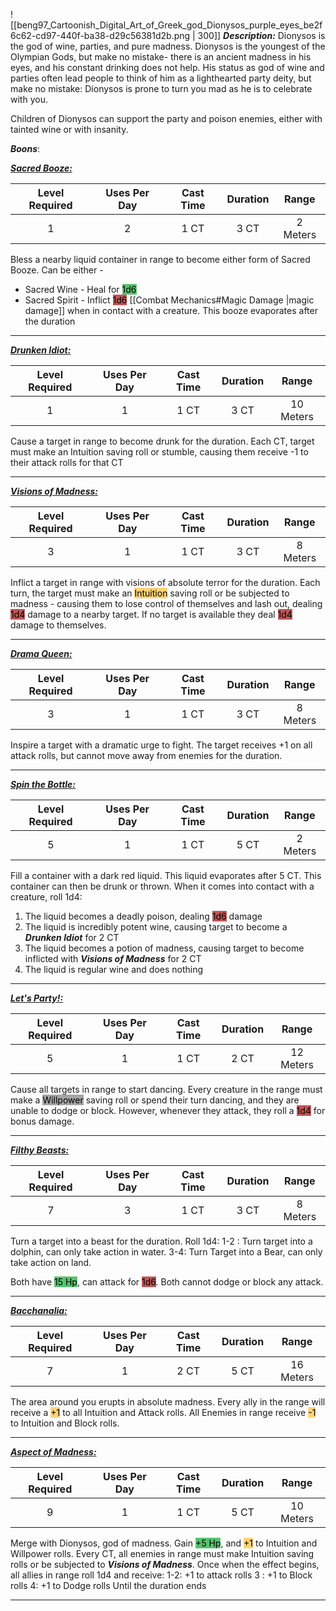 ![[beng97_Cartoonish_Digital_Art_of_Greek_god_Dionysos_purple_eyes_be2f6c62-cd97-440f-ba38-d29c56381d2b.png | 300]]
***Description:***
Dionysos is the god of wine, parties, and pure madness.
Dionysos is the youngest of the Olympian Gods, but make no mistake- there is an ancient madness in his eyes, and his constant drinking does not help.
His status as god of wine and parties often lead people to think of him as a lighthearted party deity, but make no mistake:
Dionysos is prone to turn you mad as he is to celebrate with you.

Children of Dionysos can support the party and poison enemies, either with tainted wine or with insanity.

***Boons***:

 <b><ins><i>Sacred Booze:</i></ins></b>

| Level Required | Uses Per Day | Cast Time | Duration |  Range   |
|:--------------:|:------------:|:---------:|:--------:|:--------:|
|       1        |      2       |   1 CT    |   3 CT   | 2 Meters | 

Bless a nearby liquid container in range to become either form of Sacred Booze.
Can be either - 
- Sacred Wine - Heal for <mark style="background: #00A521A6;">1d6</mark>
- Sacred Spirit - Inflict <mark style="background: #9E0000A6;">1d6</mark> [[Combat Mechanics#Magic Damage |magic damage]] when in contact with a creature. 
This booze evaporates after the duration
------------------

<b><ins><i>Drunken Idiot:</i></ins></b>

| Level Required | Uses Per Day | Cast Time | Duration |   Range   |
|:--------------:|:------------:|:---------:|:--------:|:---------:|
|       1        |      1       |   1 CT    |   3 CT   | 10 Meters | 

Cause a target in range to become drunk for the duration.
Each CT, target must make an Intuition saving roll or stumble, causing them receive -1 to their attack rolls for that CT

------------------
<b><ins><i>Visions of Madness:</i></ins></b>

| Level Required | Uses Per Day | Cast Time | Duration |   Range   |
|:--------------:|:------------:|:---------:|:--------:|:---------:|
|       3        |      1       |   1 CT    |   3 CT   | 8 Meters | 

Inflict a target in range with visions of absolute terror for the duration.
Each turn, the target must make an <mark style="background:  #FFAD0085;">Intuition</mark> saving roll or be subjected to madness - causing them to lose control of themselves and lash out, dealing <mark style="background: #9E0000A6;">1d4</mark> damage to a nearby target.
If no target is available they deal <mark style="background: #9E0000A6;">1d4</mark> damage to themselves.

------------------
<b><ins><i>Drama Queen:</i></ins></b>

| Level Required | Uses Per Day | Cast Time | Duration |   Range   |
|:--------------:|:------------:|:---------:|:--------:|:---------:|
|       3        |      1       |   1 CT    |   3 CT   | 8 Meters | 

Inspire a target with a dramatic urge to fight.
The target receives +1 on all attack rolls, but cannot move away from enemies for the duration.

------------------
<b><ins><i>Spin the Bottle:</i></ins></b>

| Level Required | Uses Per Day | Cast Time | Duration |  Range  |
|:--------------:|:------------:|:---------:|:--------:|:-------:|
|       5        |      1       |   1 CT    |   5 CT   | 2 Meters | 

Fill a container with a dark red liquid.
This liquid evaporates after 5 CT.
This container can then be drunk or thrown.
When it comes into contact with a creature, roll 1d4:
1. The liquid becomes a deadly poison, dealing <mark style="background: #9E0000A6;">1d6</mark> damage
2. The liquid is incredibly potent wine, causing target to become a ***Drunken Idiot*** for 2 CT
3.  The liquid becomes a potion of madness, causing target to become inflicted with ***Visions of Madness*** for 2 CT
4. The liquid is regular wine and does nothing

------------------
<b><ins><i>Let's Party!:</i></ins></b>

| Level Required | Uses Per Day | Cast Time | Duration |   Range   |
|:--------------:|:------------:|:---------:|:--------:|:---------:|
|       5        |      1       |   1 CT    |   2 CT   | 12 Meters | 

Cause all targets in range to start dancing.
Every creature in the range must make a <mark style="background: #A5A5A5;">Willpower</mark> saving roll or spend their turn dancing, and they are unable to dodge or block.
However, whenever they attack, they roll a <mark style="background: #9E0000A6;">1d4</mark> for bonus damage.

------------------
<b><ins><i>Filthy Beasts:</i></ins></b>

| Level Required | Uses Per Day | Cast Time | Duration |   Range   |
|:--------------:|:------------:|:---------:|:--------:|:---------:|
|       7        |      3       |   1 CT    |   3 CT   | 8 Meters | 

Turn a target into a beast for the duration.
Roll 1d4:
1-2 : Turn target into a dolphin, can only take action in water.
3-4: Turn Target into a Bear, can only take action on land.

Both have <mark style="background: #00A521A6;">15 Hp</mark>, can attack for <mark style="background: #9E0000A6;">1d6</mark>.
Both cannot dodge or block any attack.

------------------
<b><ins><i>Bacchanalia:</i></ins></b>

| Level Required | Uses Per Day | Cast Time | Duration |   Range   |
|:--------------:|:------------:|:---------:|:--------:|:---------:|
|       7        |      1       |   2 CT    |   5 CT   | 16 Meters | 

The area around you erupts in absolute madness.
Every ally in the range will receive a <mark style="background: #FFAD0085;">+1</mark> to all Intuition and Attack rolls.
All Enemies in range receive <mark style="background: #FFAD0085;">-1</mark> to Intuition and Block rolls.

------------------
<b><ins><i>Aspect of Madness:</i></ins></b>

| Level Required | Uses Per Day | Cast Time | Duration | Range |
|:--------------:|:------------:|:---------:|:--------:|:-----:|
|       9       |      1       |   1 CT    |   5 CT   |   10 Meters   | 

Merge with Dionysos, god of madness.
Gain <mark style="background: #00A521A6;">+5 Hp</mark>, and <mark style="background: #FFAD0085;">+1</mark> to Intuition and Willpower rolls.
Every CT, all enemies in range must make Intuition saving rolls or be subjected to ***Visions of Madness***.
Once when the effect begins, all allies in range roll 1d4 and receive:
1-2: +1 to attack rolls
3 : +1 to Block rolls
4: +1 to Dodge rolls
Until the duration ends

------------------